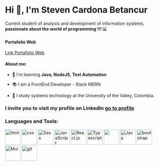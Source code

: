 <h1>Hi 👋, I'm Steven Cardona Betancur</h1>
<h3">
  Current student of analysis and development of information systems, </br> <b> passionate about the world of programming !!! </b> 💻
</h3>

<h4>Portafolio Web</h4>
 <a href="https://stevencar2004.github.io/PortafolioWeb/">Link Portafolio Web</a>

<h4>About me: </h4>

- 🚀 I'm learning <b> Java, NodeJS, Test Automation </b>

- 📚 I am a FrontEnd Developer - Stack MERN

- 📓 I study systems technology at the University of the Valley, Colombia.

<h3>
  I invite you to visit my profile on LinkedIn 
  <a href="https://www.linkedin.com/in/stevencardona/">go to profile</a>
</h3>
  
<h3 align="left">Languages and Tools:</h3>
<p align="left">
  <img src="https://cdn.jsdelivr.net/gh/devicons/devicon/icons/html5/html5-original-wordmark.svg" alt="html" width="50" height="50" />
  <img src="https://cdn.jsdelivr.net/gh/devicons/devicon/icons/css3/css3-original-wordmark.svg" alt="css" width="50" height="50" />
  <img src="https://cdn.jsdelivr.net/gh/devicons/devicon/icons/sass/sass-original.svg" alt="Sass" width="50" height="50"/>

  <img src="https://cdn.jsdelivr.net/gh/devicons/devicon/icons/javascript/javascript-original.svg" alt="JavaScript" width="50" height="50"  />
  <img src="https://cdn.jsdelivr.net/gh/devicons/devicon/icons/react/react-original.svg" alt="React.js" width="50" height="50" />
  <img src="https://cdn.jsdelivr.net/gh/devicons/devicon/icons/typescript/typescript-original.svg" alt="Typescript" width="50" height="50"/>
  <img src="https://cdn.jsdelivr.net/gh/devicons/devicon/icons/python/python-original-wordmark.svg" width="50" height="50"/>
  
  <img src="https://cdn.jsdelivr.net/gh/devicons/devicon/icons/java/java-original-wordmark.svg" alt="Java" width="50" height="50"  />
  
  <img src="https://cdn.jsdelivr.net/gh/devicons/devicon/icons/bootstrap/bootstrap-plain-wordmark.svg" alt="bootstrap" width="50" height="50" />
  <img src="https://cdn.jsdelivr.net/gh/devicons/devicon/icons/materialui/materialui-original.svg" alt="Mui" width="50" height="50"/>
  <img src="https://cdn.jsdelivr.net/gh/devicons/devicon/icons/git/git-plain-wordmark.svg" alt="git" width="50" height="50" /> 
 </p>
